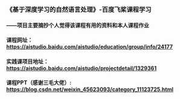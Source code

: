 ### 《基于深度学习的自然语言处理》-百度飞桨课程学习
#### ——项目主要摘抄个人觉得该课程有用的资料和本人课程作业 

#### 课程网址：https://aistudio.baidu.com/aistudio/education/group/info/24177

#### 实践课项目地址： https://aistudio.baidu.com/aistudio/projectdetail/1329361

#### 课程PPT（感谢三毛大佬）: https://blog.csdn.net/weixin_45623093/category_11123725.html
